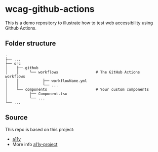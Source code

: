 # wcag-github-actions

This is a demo repository to illustrate how to test web accessibility using Github Actions.

## Folder structure

    .
    ├── ...
    ├── src
    │    ├──.github
    │    │     └── workflows                 # The GitHub Actions workflows
    │    │           ├── workflowName.yml
    │    │           └── ...
    │    └── components                      # Your custom components
    │          ├── Component.tsx
    │          └── ...
    └── ...

## Source

This repo is based on this project:
- [a11y](https://github.com/SomeAnticsDev/a11y-github-actions)
- More info [a11y-project](https://www.a11yproject.com/) 
